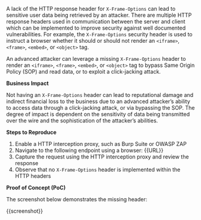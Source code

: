 A lack of the HTTP response header for `X-Frame-Options` can lead to sensitive user data being retrieved by an attacker. There are multiple HTTP response headers used in communication between the server and client which can be implemented to improve security against well documented vulnerabilities. For example, the `X-Frame-Options` security header is used to instruct a browser whether it should or should not render an `<iframe>`, `<frame>`, `<embed>`, or `<object>` tag.

An advanced attacker can leverage a missing `X-Frame-Options` header to render an `<iframe>`, `<frame>`, `<embed>`, or `<object>` tag to bypass Same Origin Policy (SOP) and read data, or to exploit a click-jacking attack.

**Business Impact**

Not having an `X-Frame-Options` header can lead to reputational damage and indirect financial loss to the business due to an advanced attacker’s ability to access data through a click-jacking attack, or via bypassing the SOP. The degree of impact is dependent on the sensitivity of data being transmitted over the wire and the sophistication of the attacker’s abilities.

**Steps to Reproduce**

1. Enable a HTTP interception proxy, such as Burp Suite or OWASP ZAP
1. Navigate to the following endpoint using a browser: {{URL}}
1. Capture the request using the HTTP interception proxy and review the response
1. Observe that no `X-Frame-Options` header is implemented within the HTTP headers

**Proof of Concept (PoC)**

The screenshot below demonstrates the missing header:

{{screenshot}}

